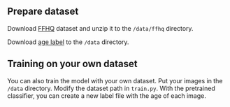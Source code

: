 ## Prepare dataset 

Download [FFHQ](https://github.com/NVlabs/ffhq-dataset) dataset and unzip it to the `/data/ffhq` directory. 

Download [age label](https://partage.imt.fr/index.php/s/nBCzEqi3KgSp276) to the `/data` directory.

## Training on your own dataset

You can also train the model with your own dataset. Put your images in the `/data` directory. Modify the dataset path in `train.py`. With the pretrained classifier, you can create a new label file with the age of each image. 